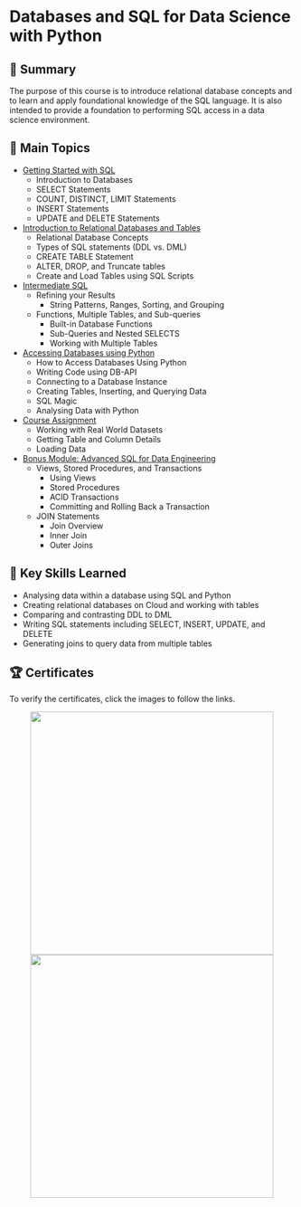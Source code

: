 # Databases and SQL for Data Science with Python

## 📄 Summary 
The purpose of this course is to introduce relational database concepts and to learn and apply foundational knowledge of the SQL language. It is also intended to provide a foundation to performing SQL access in a data science environment.  

## 📑 Main Topics
- [Getting Started with SQL](01.%20Getting%20Started%20with%20SQL/)
  - Introduction to Databases
  - SELECT Statements
  - COUNT, DISTINCT, LIMIT Statements
  - INSERT Statements
  - UPDATE and DELETE Statements
- [Introduction to Relational Databases and Tables]()
  - Relational Database Concepts
  - Types of SQL statements (DDL vs. DML)
  - CREATE TABLE Statement
  - ALTER, DROP, and Truncate tables
  - Create and Load Tables using SQL Scripts
- [Intermediate SQL]()
  - Refining your Results
    - String Patterns, Ranges, Sorting, and Grouping
  - Functions, Multiple Tables, and Sub-queries
    - Built-in Database Functions
    - Sub-Queries and Nested SELECTS
    - Working with Multiple Tables
- [Accessing Databases using Python]()
  - How to Access Databases Using Python
  - Writing Code using DB-API
  - Connecting to a Database Instance
  - Creating Tables, Inserting, and Querying Data
  - SQL Magic
  - Analysing Data with Python
- [Course Assignment]()
  - Working with Real World Datasets
  - Getting Table and Column Details
  - Loading Data
- [Bonus Module: Advanced SQL for Data Engineering](06.%20Bonus%20Module%20-%20Advanced%20SQL%20for%20Data%20Engineering/)
  - Views, Stored Procedures, and Transactions
    - Using Views
    - Stored Procedures
    - ACID Transactions
    - Committing and Rolling Back a Transaction
  - JOIN Statements
    - Join Overview
    - Inner Join
    - Outer Joins

## 🔑 Key Skills Learned 
- Analysing data within a database using SQL and Python
- Creating relational databases on Cloud and working with tables
- Comparing and contrasting DDL to DML
- Writing SQL statements including SELECT, INSERT, UPDATE, and DELETE
- Generating joins to query data from multiple tables

## 🏆 Certificates 
To verify the certificates, click the images to follow the links.

<p align="middle">
<!--
  <a> <img src="https://user-images.githubusercontent.com/52702712/198289864-033f4770-a738-4307-b52c-e3c51bd67fc6.jpeg"></a>
-->
  <a href="https://coursera.org/share/c08c5aebc7548b729a6e50e9e4f7ada7"><img src="https://user-images.githubusercontent.com/52702712/207164919-c5854bf3-3248-4925-ac11-8c7762faf257.png" height="430"></a>
  <a href="https://www.credly.com/badges/0ce0a915-7889-40c9-9957-3c15c8e05106/public_url"><img src="https://user-images.githubusercontent.com/52702712/207163934-c73e3b4d-2a23-416f-a4e8-6fd5f4f401d1.png" height="430"></a>

</p>


